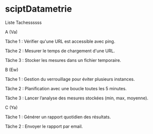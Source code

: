 # sciptDatametrie
Liste Tachessssss



A (Va)

Tâche 1 : Vérifier qu'une URL est accessible avec ping.


Tâche 2 : Mesurer le temps de chargement d'une URL.


Tâche 3 : Stocker les mesures dans un fichier temporaire.



B   (Ew)

Tâche 1 : Gestion du verrouillage pour éviter plusieurs instances.

Tâche 2 : Planification avec une boucle toutes les 5 minutes.

Tâche 3 : Lancer l’analyse des mesures stockées (min, max, moyenne).


C  (Ya)



Tâche 1 : Générer un rapport quotidien des résultats.


Tâche 2 : Envoyer le rapport par email.
